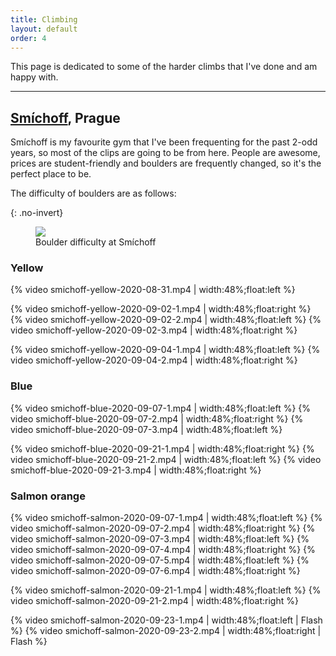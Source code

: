 ```yaml
---
title: Climbing
layout: default
order: 4
---
```


This page is dedicated to some of the harder climbs that I've done and am happy with.

---

## [Smíchoff](https://www.lezeckecentrum.cz/cs/), Prague
Smíchoff is my favourite gym that I've been frequenting for the past 2-odd years, so most of the clips are going to be from here. People are awesome, prices are student-friendly and boulders are frequently changed, so it's the perfect place to be.

The difficulty of boulders are as follows:

{: .no-invert}
<figure>
<img src="smichoff-grading.svg">
<figcaption>Boulder difficulty at Smíchoff</figcaption>
</figure>

### Yellow
{% video smichoff-yellow-2020-08-31.mp4 | width:48%;float:left %}

{% video smichoff-yellow-2020-09-02-1.mp4 | width:48%;float:right %}
{% video smichoff-yellow-2020-09-02-2.mp4 | width:48%;float:left  %}
{% video smichoff-yellow-2020-09-02-3.mp4 | width:48%;float:right %}

{% video smichoff-yellow-2020-09-04-1.mp4 | width:48%;float:left %}
{% video smichoff-yellow-2020-09-04-2.mp4 | width:48%;float:right %}


### Blue
{% video smichoff-blue-2020-09-07-1.mp4 | width:48%;float:left %}
{% video smichoff-blue-2020-09-07-2.mp4 | width:48%;float:right %}
{% video smichoff-blue-2020-09-07-3.mp4 | width:48%;float:left %}

{% video smichoff-blue-2020-09-21-1.mp4 | width:48%;float:right %}
{% video smichoff-blue-2020-09-21-2.mp4 | width:48%;float:left %}
{% video smichoff-blue-2020-09-21-3.mp4 | width:48%;float:right %}

### Salmon orange
{% video smichoff-salmon-2020-09-07-1.mp4 | width:48%;float:left %}
{% video smichoff-salmon-2020-09-07-2.mp4 | width:48%;float:right %}
{% video smichoff-salmon-2020-09-07-3.mp4 | width:48%;float:left %}
{% video smichoff-salmon-2020-09-07-4.mp4 | width:48%;float:right %}
{% video smichoff-salmon-2020-09-07-5.mp4 | width:48%;float:left %}
{% video smichoff-salmon-2020-09-07-6.mp4 | width:48%;float:right %}

{% video smichoff-salmon-2020-09-21-1.mp4 | width:48%;float:left %}
{% video smichoff-salmon-2020-09-21-2.mp4 | width:48%;float:right %}

{% video smichoff-salmon-2020-09-23-1.mp4 | width:48%;float:left | Flash %}
{% video smichoff-salmon-2020-09-23-2.mp4 | width:48%;float:right | Flash %}
